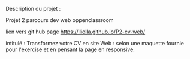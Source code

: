 Description du projet :

Projet 2 parcours dev web oppenclassroom

lien vers git hub page  https://lliolla.github.io/P2-cv-web/

intitulé :
Transformez votre CV en site Web : selon une maquette fournie pour l'exercise et en pensant la page en responsive.
 